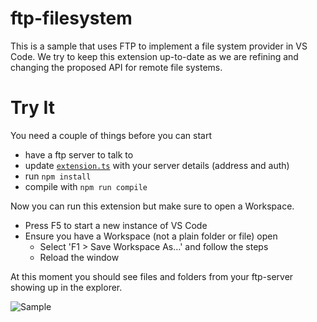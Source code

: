 # ftp-filesystem 

This is a sample that uses FTP to implement a file system provider in VS Code. We try to keep this extension up-to-date as we are refining and changing the proposed API for remote file systems.

# Try It

You need a couple of things before you can start

* have a ftp server to talk to
* update [`extension.ts`](https://github.com/jrieken/ftp-sample/blob/master/src/extension.ts#L14) with your server details (address and auth)
* run `npm install`
* compile with `npm run compile`

Now you can run this extension but make sure to open a Workspace.

* Press F5 to start a new instance of VS Code
* Ensure you have a Workspace (not a plain folder or file) open
    * Select 'F1 > Save Workspace As...' and follow the steps
    * Reload the window

At this moment you should see files and folders from your ftp-server showing up in the explorer. 

![Sample](https://github.com/jrieken/ftp-sample/blob/master/remote_fs.png)

